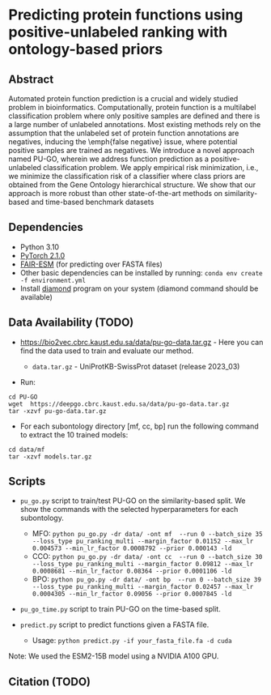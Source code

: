 # Predicting protein functions using positive-unlabeled ranking with ontology-based priors


## Abstract

Automated protein function prediction is a crucial and widely studied
problem in bioinformatics. Computationally, protein function is a
multilabel classification problem where only positive samples are
defined and there is a large number of unlabeled annotations.  Most
existing methods rely on the assumption that the unlabeled set of
protein function annotations are negatives, inducing the \emph{false
negative} issue, where potential positive samples are trained as
negatives. We introduce a novel approach named PU-GO, wherein we
address function prediction as a positive-unlabeled classification
problem. We apply empirical risk minimization, i.e., we minimize the
classification risk of a classifier where class priors are obtained
from the Gene Ontology hierarchical structure. We show that our
approach is more robust than other state-of-the-art methods on
similarity-based and time-based benchmark datasets


## Dependencies

* Python 3.10
* [PyTorch 2.1.0](https://pytorch.org/)
* [FAIR-ESM](https://github.com/facebookresearch/esm) (for predicting over FASTA files)
* Other basic dependencies can be installed by running: `conda env create -f environment.yml`
* Install [diamond](https://github.com/bbuchfink/diamond) program on your system (diamond command should be available)

## Data Availability (TODO)

* https://bio2vec.cbrc.kaust.edu.sa/data/pu-go-data.tar.gz - Here you can find the data used to train and evaluate our method.
  * `data.tar.gz` - UniProtKB-SwissProt dataset (release 2023_03)
    
* Run:

```
cd PU-GO
wget  https://deepgo.cbrc.kaust.edu.sa/data/pu-go-data.tar.gz
tar -xzvf pu-go-data.tar.gz
```
* For each subontology directory [mf, cc, bp] run the following command to extract the 10 trained models:

```
cd data/mf
tar -xzvf models.tar.gz
```

## Scripts

* `pu_go.py` script to train/test PU-GO on the similarity-based split. We show the commands with the selected hyperparameters for each subontology.
  * MFO: `python pu_go.py -dr data/ -ont mf  --run 0 --batch_size 35 --loss_type pu_ranking_multi --margin_factor 0.01152 --max_lr 0.004573 --min_lr_factor 0.0008792 --prior 0.000143 -ld`
  * CCO:  `python pu_go.py -dr data/ -ont cc  --run 0 --batch_size 30 --loss_type pu_ranking_multi --margin_factor 0.09812 --max_lr 0.0008681 --min_lr_factor 0.08364 --prior 0.0001106 -ld`
  * BPO: `python pu_go.py -dr data/ -ont bp  --run 0 --batch_size 39 --loss_type pu_ranking_multi --margin_factor 0.02457 --max_lr 0.0004305 --min_lr_factor 0.09056 --prior 0.0007845 -ld`


* `pu_go_time.py` script to train PU-GO on the time-based split. 

* `predict.py` script to predict functions given a FASTA file. 
  * Usage: `python predict.py -if your_fasta_file.fa -d cuda`

Note: We used the ESM2-15B model using a NVIDIA A100 GPU.

## Citation (TODO)
